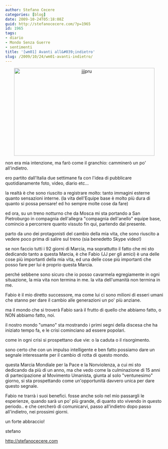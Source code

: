 ```yaml
---
author: Stefano Cecere
categories: [blog]
date: 2009-10-24T05:18:08Z
guid: http://stefanocecere.com/?p=1965
id: 1965
tags:
- diario
- Mondo Senza Guerre
- sentimenti
title: '[wm01] Avanti all&#039;indietro'
slug: /2009/10/24/wm01-avanti-indietro/
---
```


<p style="text-align: center">
  <img class="aligncenter size-full wp-image-1966" title="jjjpru" src="http://stefanocecere.com/wp-content/uploads/sites/3/2009/10/jjjpru.jpg" alt="jjjpru" width="448" height="280" srcset="http://stefanocecere.com/wp-content/uploads/sites/3/2009/10/jjjpru.jpg 640w, http://stefanocecere.com/wp-content/uploads/sites/3/2009/10/jjjpru-300x188.jpg 300w" sizes="(max-width: 448px) 100vw, 448px" />
</p>

non era mia intenzione, ma farò come il granchio: camminerò un po' all'indietro.
  
ero partito dall'Italia due settimane fa con l'idea di pubblicare quotidianamente foto, video, diario etc…
  
la realtà è che sono riuscito a registrare molto: tanto immagini esterne quanto sensazioni interne. (la vita dell'Equipe base è molto più dura di quanto si possa pensare! ed ho sempre molte cose da fare)
  
ed ora, su un treno notturno che da Mosca mi sta portando a San Pietroburgo in compagnia dell'allegra "compagnia dell'anello" equipe base, comincio a percorrere quanto vissuto fin qui, partendo dal presente.

parto da uno dei protagonisti del cambio della mia vita, che sono riuscito a vedere poco prima di salire sul treno (sia benedetto Skype video!)
  
se non faccio tutti i 92 giorni di Marcia, ma soprattutto il fatto che mi sto dedicando tanto a questa Marcia, è che Fabio (JJ per gli amici) è una delle cose più importanti della mia vita, ed una delle cose più importanti che posso fare per lui è proprio questa Marcia.

perché sebbene sono sicuro che io posso cavarmela egregiamente in ogni situazione, la mia vita non termina in me. la vita dell'umanità non termina in me.
  
Fabio è il mio diretto successore, ma come lui ci sono milioni di esseri umani che stanno per dare il cambio alle generazioni un po' più anziane.
  
ma il mondo che si troverà Fabio sarà il frutto di quello che abbiamo fatto, o NON abbiamo fatto, noi.

il nostro mondo "umano" sta mostrando i primi segni della discesa che ha iniziato tempo fa, e le crisi cominciano ad essere popolari.
  
come in ogni crisi si prospettano due vie: o la caduta o il risorgimento.
  
sono certo che con un impulso intelligente e ben fatto possiamo dare un segnale interessante per il cambio di rotta di questo mondo.

questa Marcia Mondiale per la Pace e la Nonviolenza, a cui mi sto dedicando da più di un anno, ma che vedo come la culminazione di 15 anni di partecipazione al Movimento Umanista, giunta al solo "ventunesimo" giorno, si sta prospettando come un'opportunità davvero unica per dare questo segnale.

Fabio ne trarrà i suoi benefici. fosse anche solo nel mio passargli le esperienze, quando sarà un po' più grande, di quanto sto vivendo in questo periodo.. e che cercherò di comunicarvi, passo all'indietro dopo passo all'indietro, nei prossimi giorni.

un forte abbraccio!
  
stefano

<http://stefanocecere.com>